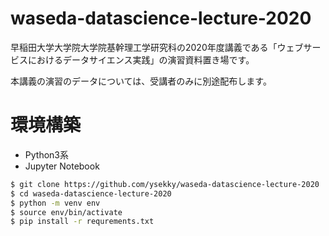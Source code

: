 # waseda-datascience-lecture-2020

早稲田大学大学院大学院基幹理工学研究科の2020年度講義である「ウェブサービスにおけるデータサイエンス実践」の演習資料置き場です。

本講義の演習のデータについては、受講者のみに別途配布します。

# 環境構築

- Python3系
- Jupyter Notebook

```sh
$ git clone https://github.com/ysekky/waseda-datascience-lecture-2020
$ cd waseda-datascience-lecture-2020
$ python -m venv env
$ source env/bin/activate
$ pip install -r requrements.txt
```
